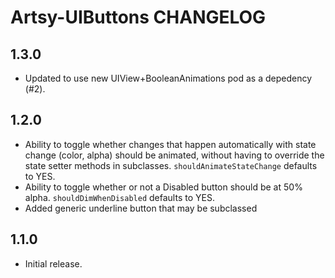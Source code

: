 # Artsy-UIButtons CHANGELOG

## 1.3.0

* Updated to use new UIView+BooleanAnimations pod as a depedency (#2).

## 1.2.0
* Ability to toggle whether changes that happen automatically with state change (color, alpha) should be animated, without having to override the state setter methods in subclasses. `shouldAnimateStateChange` defaults to YES.
* Ability to toggle whether or not a Disabled button should be at 50% alpha. `shouldDimWhenDisabled` defaults to YES.
* Added generic underline button that may be subclassed
## 1.1.0
* Initial release.
